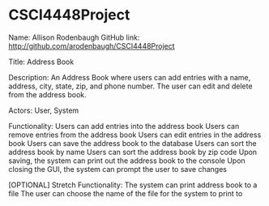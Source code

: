 # CSCI4448Project

Name: Allison Rodenbaugh
GitHub link:   http://github.com/arodenbaugh/CSCI4448Project

Title: Address Book

Description: An Address Book where users can add entries with a name, address, city, state, zip, and phone number. The user can edit and delete from the address book.

Actors: User, System

Functionality:
Users can add entries into the address book
Users can remove entries from the address book
Users can edit entries in the address book 
Users can save the address book to the database
Users can sort the address book by name
Users can sort the address book by zip code
Upon saving, the system can print out the address book to the console 
Upon closing the GUI, the system can prompt the user to save changes

[OPTIONAL] Stretch Functionality: 
The system can print address book to a file
The user can choose the name of the file for the system to print to
